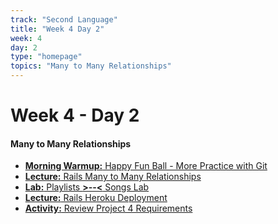 ```yaml
---
track: "Second Language"
title: "Week 4 Day 2"
week: 4
day: 2
type: "homepage"
topics: "Many to Many Relationships"
---
```



# Week 4 - Day 2

#### Many to Many Relationships

- [**Morning Warmup:** Happy Fun Ball - More Practice with Git](/second-language/week-4/day-2/lecture-materials/happy-fun-ball/)
- [**Lecture:** Rails Many to Many Relationships](/second-language/week-4/day-2/lecture-materials/rails-many-to-many)
- [**Lab:** Playlists **>--<** Songs Lab](/second-language/week-4/day-2/lecture-materials/rails-many-to-many#another-example---playlists-and-songs)
- [**Lecture:** Rails Heroku Deployment](/second-language/week-4/day-2/lecture-materials/rails-heroku-deployment)
- [**Activity:** Review Project 4 Requirements](/unit-projects/unit-four-project-requirements)

<!-- 
<br>
<br>
<hr>
<br>
<br>

#### Lesson Recordings

- [**Happy Fun Ball Exercise**]()
- [**Many to Many Relationships**]()
- [**Project 4 Requirements Review**]()

-->
